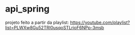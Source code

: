 # api_spring
projeto feito a partir da playlist: https://youtube.com/playlist?list=PLWXw8Gu52TRI0usqoSTLrioF6NPp-3msb

